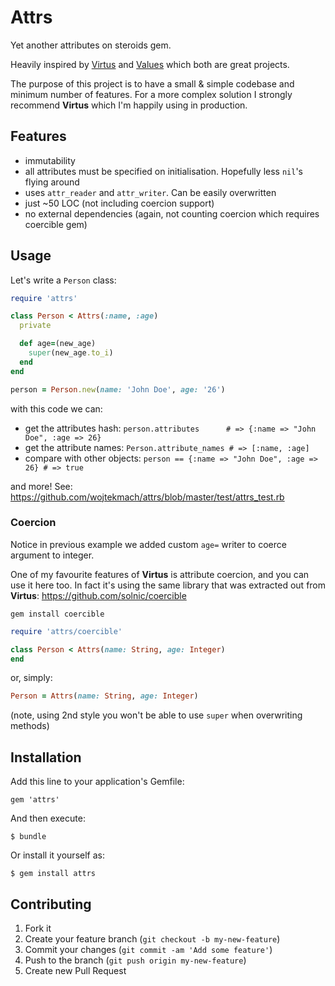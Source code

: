 # Attrs

Yet another attributes on steroids gem.

Heavily inspired by [Virtus](https://github.com/solnic/virtus) and
[Values](https://github.com/tcrayford/Values) which both are great projects.

The purpose of this project is to have a small & simple codebase and minimum number of features.
For a more complex solution I strongly recommend **Virtus** which I'm happily using in production.

## Features

* immutability
* all attributes must be specified on initialisation. Hopefully less `nil`'s flying around
* uses `attr_reader` and `attr_writer`. Can be easily overwritten
* just ~50 LOC (not including coercion support)
* no external dependencies (again, not counting coercion which requires coercible gem)

## Usage

Let's write a `Person` class:

```ruby
require 'attrs'

class Person < Attrs(:name, :age)
  private

  def age=(new_age)
    super(new_age.to_i)
  end
end

person = Person.new(name: 'John Doe', age: '26')
```

with this code we can:

* get the attributes hash:    `person.attributes      # => {:name => "John Doe", :age => 26}`
* get the attribute names:    `Person.attribute_names # => [:name, :age]`
* compare with other objects: `person == {:name => "John Doe", :age => 26} # => true`

and more! See: <https://github.com/wojtekmach/attrs/blob/master/test/attrs_test.rb>

### Coercion

Notice in previous example we added custom `age=` writer to coerce argument to integer.

One of my favourite features of **Virtus** is attribute coercion, and you can use it here too.
In fact it's using the same library that was extracted out from **Virtus**: <https://github.com/solnic/coercible>

```
gem install coercible
```

```ruby
require 'attrs/coercible'

class Person < Attrs(name: String, age: Integer)
end
```

or, simply:

```ruby
Person = Attrs(name: String, age: Integer)
```

(note, using 2nd style you won't be able to use `super` when overwriting methods)

## Installation

Add this line to your application's Gemfile:

    gem 'attrs'

And then execute:

    $ bundle

Or install it yourself as:

    $ gem install attrs

## Contributing

1. Fork it
2. Create your feature branch (`git checkout -b my-new-feature`)
3. Commit your changes (`git commit -am 'Add some feature'`)
4. Push to the branch (`git push origin my-new-feature`)
5. Create new Pull Request
